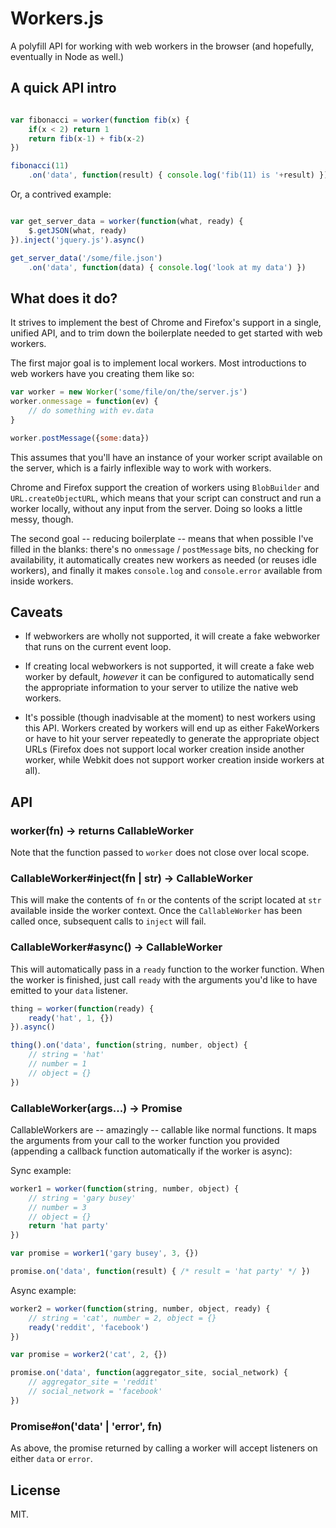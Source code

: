 Workers.js
==========

A polyfill API for working with web workers in the browser (and hopefully, eventually in Node as well.)

A quick API intro
----------

````javascript

var fibonacci = worker(function fib(x) {
    if(x < 2) return 1
    return fib(x-1) + fib(x-2)
})

fibonacci(11)
    .on('data', function(result) { console.log('fib(11) is '+result) })

````

Or, a contrived example:

````javascript

var get_server_data = worker(function(what, ready) {
    $.getJSON(what, ready)
}).inject('jquery.js').async()

get_server_data('/some/file.json')
    .on('data', function(data) { console.log('look at my data') })

````

What does it do?
----------

It strives to implement the best of Chrome and Firefox's support in a single, unified API, and to trim down
the boilerplate needed to get started with web workers. 

The first major goal is to implement local workers. Most introductions to web workers have you creating them 
like so:

````javascript
var worker = new Worker('some/file/on/the/server.js')
worker.onmessage = function(ev) {
    // do something with ev.data
}

worker.postMessage({some:data})
````

This assumes that you'll have an instance of your worker script available on the server, which is a fairly
inflexible way to work with workers.

Chrome and Firefox support the creation of workers using `BlobBuilder` and `URL.createObjectURL`, which means
that your script can construct and run a worker locally, without any input from the server. Doing so looks a little
messy, though.

The second goal -- reducing boilerplate -- means that when possible I've filled in the blanks: there's no `onmessage` /
`postMessage` bits, no checking for availability, it automatically creates new workers as needed (or reuses idle workers),
and finally it makes `console.log` and `console.error` available from inside workers.

Caveats
-------

* If webworkers are wholly not supported, it will create a fake webworker that runs on the current event loop.

* If creating local webworkers is not supported, it will create a fake web worker by default, *however* it can be configured
to automatically send the appropriate information to your server to utilize the native web workers.

* It's possible (though inadvisable at the moment) to nest workers using this API. Workers created by workers will end up as
either FakeWorkers or have to hit your server repeatedly to generate the appropriate object URLs (Firefox does not support
local worker creation inside another worker, while Webkit does not support worker creation inside workers at all).

API
---

### worker(fn) -> returns CallableWorker

Note that the function passed to `worker` does not close over local scope. 

### CallableWorker#inject(fn | str) -> CallableWorker

This will make the contents of `fn` or the contents of the script located at `str` available inside the worker context.
Once the `CallableWorker` has been called once, subsequent calls to `inject` will fail.

### CallableWorker#async() -> CallableWorker

This will automatically pass in a `ready` function to the worker function. When the worker is finished, just call
`ready` with the arguments you'd like to have emitted to your `data` listener.

````javascript
thing = worker(function(ready) {
    ready('hat', 1, {})
}).async()

thing().on('data', function(string, number, object) {
    // string = 'hat'
    // number = 1
    // object = {}
})
````

### CallableWorker(args...) -> Promise

CallableWorkers are -- amazingly -- callable like normal functions. It maps the arguments from your call to the worker function
you provided (appending a callback function automatically if the worker is async):

Sync example: 

````javascript
worker1 = worker(function(string, number, object) {
    // string = 'gary busey'
    // number = 3
    // object = {}
    return 'hat party' 
})

var promise = worker1('gary busey', 3, {})

promise.on('data', function(result) { /* result = 'hat party' */ })
````

Async example:

````javascript
worker2 = worker(function(string, number, object, ready) {
    // string = 'cat', number = 2, object = {}
    ready('reddit', 'facebook')
})

var promise = worker2('cat', 2, {})

promise.on('data', function(aggregator_site, social_network) {
    // aggregator_site = 'reddit'
    // social_network = 'facebook'
})

````

### Promise#on('data' | 'error', fn)

As above, the promise returned by calling a worker will accept listeners on either `data` or `error`.

License
-------
MIT.
 

